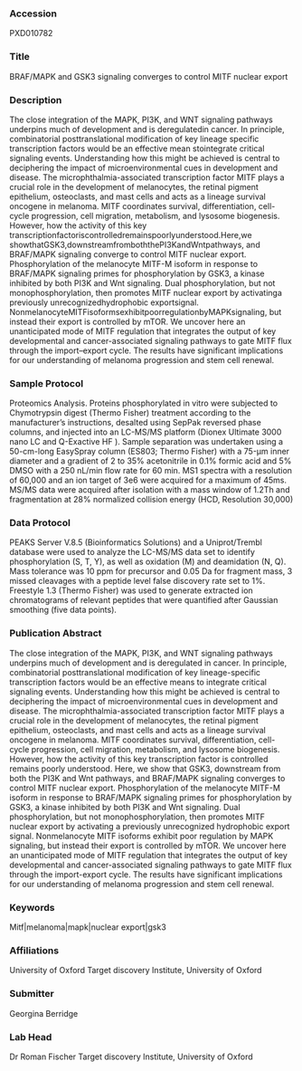 ### Accession
PXD010782

### Title
BRAF/MAPK and GSK3 signaling converges to control MITF nuclear export

### Description
The close integration of the MAPK, PI3K, and WNT signaling pathways underpins much of development and is deregulatedin cancer. In principle, combinatorial posttranslational modification of key lineage specific transcription factors would be an effective mean stointegrate critical signaling events. Understanding how this might be achieved is central to deciphering the impact of microenvironmental cues in development and disease. The microphthalmia-associated transcription factor MITF plays a crucial role in the development of melanocytes, the retinal pigment epithelium, osteoclasts, and mast cells and acts as a lineage survival oncogene in melanoma. MITF coordinates survival, differentiation, cell-cycle progression, cell migration, metabolism, and lysosome biogenesis. However, how the activity of this key transcriptionfactoriscontrolledremainspoorlyunderstood.Here,we showthatGSK3,downstreamfromboththePI3KandWntpathways, and BRAF/MAPK signaling converge to control MITF nuclear export. Phosphorylation of the melanocyte MITF-M isoform in response to BRAF/MAPK signaling primes for phosphorylation by GSK3, a kinase inhibited by both PI3K and Wnt signaling. Dual phosphorylation, but not monophosphorylation, then promotes MITF nuclear export by activatinga previously unrecognizedhydrophobic exportsignal. NonmelanocyteMITFisoformsexhibitpoorregulationbyMAPKsignaling, but instead their export is controlled by mTOR. We uncover here an unanticipated mode of MITF regulation that integrates the output of key developmental and cancer-associated signaling pathways to gate MITF flux through the import–export cycle. The results have significant implications for our understanding of melanoma progression and stem cell renewal.

### Sample Protocol
Proteomics Analysis. Proteins phosphorylated in vitro were subjected to Chymotrypsin digest (Thermo Fisher) treatment according to the manufacturer’s instructions, desalted using SepPak reversed phase columns, and injected into an LC-MS/MS platform (Dionex Ultimate 3000 nano LC and Q-Exactive HF ). Sample separation was undertaken using a 50-cm-long EasySpray column (ES803; Thermo Fisher) with a 75-μm inner diameter and a gradient of 2 to 35% acetonitrile in 0.1% formic acid and 5% DMSO with a 250 nL/min flow rate for 60 min. MS1 spectra with a resolution of 60,000 and an ion target of 3e6 were acquired for a maximum of 45ms. MS/MS data were acquired after isolation with a mass window of 1.2Th and fragmentation at 28% normalized collision energy (HCD, Resolution 30,000)

### Data Protocol
PEAKS Server V.8.5 (Bioinformatics Solutions) and a Uniprot/Trembl database were used to analyze the LC-MS/MS data set to identify phosphorylation (S, T, Y), as well as oxidation (M) and deamidation (N, Q). Mass tolerance was 10 ppm for precursor and 0.05 Da for fragment mass, 3 missed cleavages with a peptide level false discovery rate set to 1%. Freestyle 1.3 (Thermo Fisher) was used to generate extracted ion chromatograms of relevant peptides that were quantified after Gaussian smoothing (five data points).

### Publication Abstract
The close integration of the MAPK, PI3K, and WNT signaling pathways underpins much of development and is deregulated in cancer. In principle, combinatorial posttranslational modification of key lineage-specific transcription factors would be an effective means to integrate critical signaling events. Understanding how this might be achieved is central to deciphering the impact of microenvironmental cues in development and disease. The microphthalmia-associated transcription factor MITF plays a crucial role in the development of melanocytes, the retinal pigment epithelium, osteoclasts, and mast cells and acts as a lineage survival oncogene in melanoma. MITF coordinates survival, differentiation, cell-cycle progression, cell migration, metabolism, and lysosome biogenesis. However, how the activity of this key transcription factor is controlled remains poorly understood. Here, we show that GSK3, downstream from both the PI3K and Wnt pathways, and BRAF/MAPK signaling converges to control MITF nuclear export. Phosphorylation of the melanocyte MITF-M isoform in response to BRAF/MAPK signaling primes for phosphorylation by GSK3, a kinase inhibited by both PI3K and Wnt signaling. Dual phosphorylation, but not monophosphorylation, then promotes MITF nuclear export by activating a previously unrecognized hydrophobic export signal. Nonmelanocyte MITF isoforms exhibit poor regulation by MAPK signaling, but instead their export is controlled by mTOR. We uncover here an unanticipated mode of MITF regulation that integrates the output of key developmental and cancer-associated signaling pathways to gate MITF flux through the import-export cycle. The results have significant implications for our understanding of melanoma progression and stem cell renewal.

### Keywords
Mitf|melanoma|mapk|nuclear export|gsk3

### Affiliations
University of Oxford
Target discovery Institute, University of Oxford

### Submitter
Georgina Berridge

### Lab Head
Dr Roman Fischer
Target discovery Institute, University of Oxford


